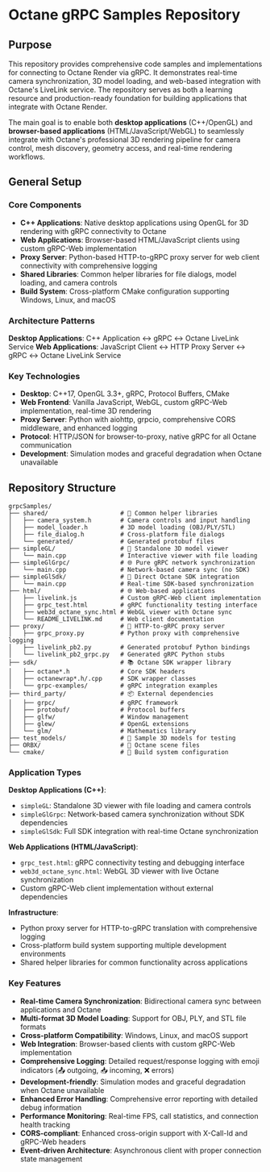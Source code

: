 # Octane gRPC Samples Repository

## Purpose
This repository provides comprehensive code samples and implementations for connecting to Octane Render via gRPC. It demonstrates real-time camera synchronization, 3D model loading, and web-based integration with Octane's LiveLink service. The repository serves as both a learning resource and production-ready foundation for building applications that integrate with Octane Render.

The main goal is to enable both **desktop applications** (C++/OpenGL) and **browser-based applications** (HTML/JavaScript/WebGL) to seamlessly integrate with Octane's professional 3D rendering pipeline for camera control, mesh discovery, geometry access, and real-time rendering workflows.

## General Setup

### Core Components
- **C++ Applications**: Native desktop applications using OpenGL for 3D rendering with gRPC connectivity to Octane
- **Web Applications**: Browser-based HTML/JavaScript clients using custom gRPC-Web implementation
- **Proxy Server**: Python-based HTTP-to-gRPC proxy server for web client connectivity with comprehensive logging
- **Shared Libraries**: Common helper libraries for file dialogs, model loading, and camera controls
- **Build System**: Cross-platform CMake configuration supporting Windows, Linux, and macOS

### Architecture Patterns
**Desktop Applications**: C++ Application ↔ gRPC ↔ Octane LiveLink Service
**Web Applications**: JavaScript Client ↔ HTTP Proxy Server ↔ gRPC ↔ Octane LiveLink Service

### Key Technologies
- **Desktop**: C++17, OpenGL 3.3+, gRPC, Protocol Buffers, CMake
- **Web Frontend**: Vanilla JavaScript, WebGL, custom gRPC-Web implementation, real-time 3D rendering
- **Proxy Server**: Python with aiohttp, grpcio, comprehensive CORS middleware, and enhanced logging
- **Protocol**: HTTP/JSON for browser-to-proxy, native gRPC for all Octane communication
- **Development**: Simulation modes and graceful degradation when Octane unavailable

## Repository Structure

```
grpcSamples/
├── shared/                    # 🔧 Common helper libraries
│   ├── camera_system.h        # Camera controls and input handling
│   ├── model_loader.h         # 3D model loading (OBJ/PLY/STL)
│   ├── file_dialog.h          # Cross-platform file dialogs
│   └── generated/             # Generated protobuf files
├── simpleGL/                  # 🎯 Standalone 3D model viewer
│   └── main.cpp               # Interactive viewer with file loading
├── simpleGlGrpc/              # 🌐 Pure gRPC network synchronization
│   └── main.cpp               # Network-based camera sync (no SDK)
├── simpleGlSdk/               # 🚀 Direct Octane SDK integration
│   └── main.cpp               # Real-time SDK-based synchronization
├── html/                      # 🌐 Web-based applications
│   ├── livelink.js            # Custom gRPC-Web client implementation
│   ├── grpc_test.html         # gRPC functionality testing interface
│   ├── web3d_octane_sync.html # WebGL viewer with Octane sync
│   └── README_LIVELINK.md     # Web client documentation
├── proxy/                     # 🔄 HTTP-to-gRPC proxy server
│   ├── grpc_proxy.py          # Python proxy with comprehensive logging
│   ├── livelink_pb2.py        # Generated protobuf Python bindings
│   └── livelink_pb2_grpc.py   # Generated gRPC Python stubs
├── sdk/                       # 📚 Octane SDK wrapper library
│   ├── octane*.h              # Core SDK headers
│   ├── octanewrap*.h/.cpp     # SDK wrapper classes
│   └── grpc-examples/         # gRPC integration examples
├── third_party/               # 📦 External dependencies
│   ├── grpc/                  # gRPC framework
│   ├── protobuf/              # Protocol buffers
│   ├── glfw/                  # Window management
│   ├── glew/                  # OpenGL extensions
│   └── glm/                   # Mathematics library
├── test_models/               # 🎲 Sample 3D models for testing
├── ORBX/                      # 🎨 Octane scene files
└── cmake/                     # 🔨 Build system configuration
```

### Application Types

**Desktop Applications (C++)**:
- `simpleGL`: Standalone 3D viewer with file loading and camera controls
- `simpleGlGrpc`: Network-based camera synchronization without SDK dependencies
- `simpleGlSdk`: Full SDK integration with real-time Octane synchronization

**Web Applications (HTML/JavaScript)**:
- `grpc_test.html`: gRPC connectivity testing and debugging interface
- `web3d_octane_sync.html`: WebGL 3D viewer with live Octane synchronization
- Custom gRPC-Web client implementation without external dependencies

**Infrastructure**:
- Python proxy server for HTTP-to-gRPC translation with comprehensive logging
- Cross-platform build system supporting multiple development environments
- Shared helper libraries for common functionality across applications

### Key Features
- **Real-time Camera Synchronization**: Bidirectional camera sync between applications and Octane
- **Multi-format 3D Model Loading**: Support for OBJ, PLY, and STL file formats
- **Cross-platform Compatibility**: Windows, Linux, and macOS support
- **Web Integration**: Browser-based clients with custom gRPC-Web implementation
- **Comprehensive Logging**: Detailed request/response logging with emoji indicators (📤 outgoing, 📥 incoming, ❌ errors)
- **Development-friendly**: Simulation modes and graceful degradation when Octane unavailable
- **Enhanced Error Handling**: Comprehensive error reporting with detailed debug information
- **Performance Monitoring**: Real-time FPS, call statistics, and connection health tracking
- **CORS-compliant**: Enhanced cross-origin support with X-Call-Id and gRPC-Web headers
- **Event-driven Architecture**: Asynchronous client with proper connection state management